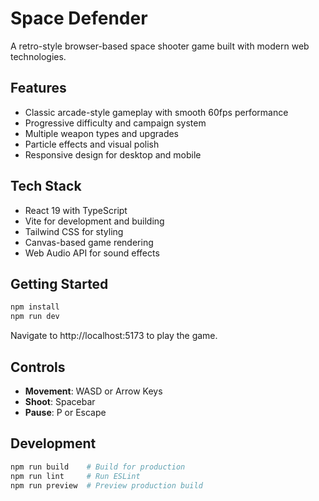 # Space Defender

A retro-style browser-based space shooter game built with modern web technologies.

## Features

- Classic arcade-style gameplay with smooth 60fps performance
- Progressive difficulty and campaign system
- Multiple weapon types and upgrades
- Particle effects and visual polish
- Responsive design for desktop and mobile

## Tech Stack

- React 19 with TypeScript
- Vite for development and building
- Tailwind CSS for styling
- Canvas-based game rendering
- Web Audio API for sound effects

## Getting Started

```bash
npm install
npm run dev
```

Navigate to http://localhost:5173 to play the game.

## Controls

- **Movement**: WASD or Arrow Keys
- **Shoot**: Spacebar
- **Pause**: P or Escape

## Development

```bash
npm run build    # Build for production
npm run lint     # Run ESLint
npm run preview  # Preview production build
```
